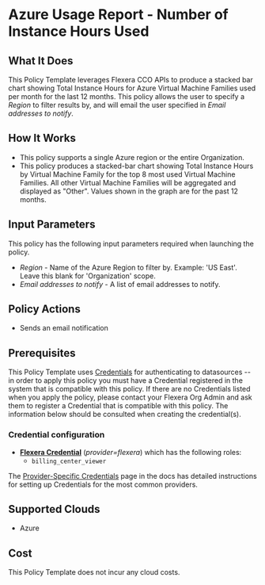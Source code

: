 # Azure Usage Report - Number of Instance Hours Used

## What It Does

This Policy Template leverages Flexera CCO APIs to produce a stacked bar chart showing Total Instance Hours for Azure Virtual Machine Families used per month for the last 12 months.
This policy allows the user to specify a *Region* to filter results by, and will email the user specified in *Email addresses to notify*.

## How It Works

- This policy supports a single Azure region or the entire Organization.
- This policy produces a stacked-bar chart showing Total Instance Hours by Virtual Machine Family for the top 8 most used Virtual Machine Families. All other Virtual Machine Families will be aggregated and displayed as "Other". Values shown in the graph are for the past 12 months.

## Input Parameters

This policy has the following input parameters required when launching the policy.

- *Region* - Name of the Azure Region to filter by. Example: 'US East'. Leave this blank for 'Organization' scope.
- *Email addresses to notify* - A list of email addresses to notify.

## Policy Actions

- Sends an email notification

## Prerequisites

This Policy Template uses [Credentials](https://docs.flexera.com/flexera/EN/Automation/ManagingCredentialsExternal.htm) for authenticating to datasources -- in order to apply this policy you must have a Credential registered in the system that is compatible with this policy. If there are no Credentials listed when you apply the policy, please contact your Flexera Org Admin and ask them to register a Credential that is compatible with this policy. The information below should be consulted when creating the credential(s).

### Credential configuration

- [**Flexera Credential**](https://docs.flexera.com/flexera/EN/Automation/ProviderCredentials.htm) (*provider=flexera*) which has the following roles:
  - `billing_center_viewer`

The [Provider-Specific Credentials](https://docs.flexera.com/flexera/EN/Automation/ProviderCredentials.htm) page in the docs has detailed instructions for setting up Credentials for the most common providers.

## Supported Clouds

- Azure

## Cost

This Policy Template does not incur any cloud costs.
